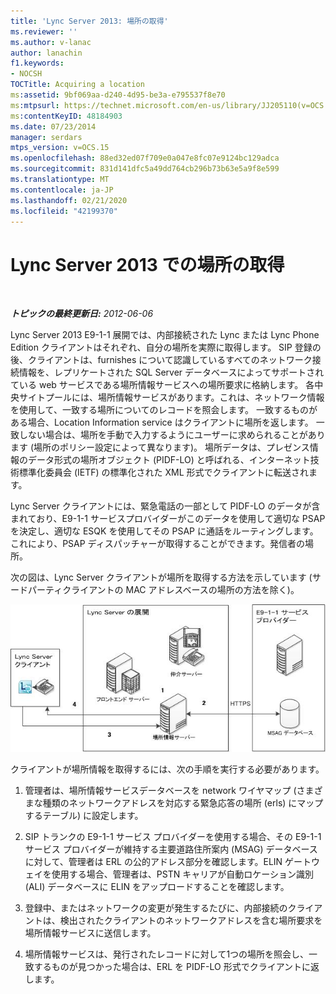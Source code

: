 ```yaml
---
title: 'Lync Server 2013: 場所の取得'
ms.reviewer: ''
ms.author: v-lanac
author: lanachin
f1.keywords:
- NOCSH
TOCTitle: Acquiring a location
ms:assetid: 9bf069aa-d240-4d95-be3a-e795537f8e70
ms:mtpsurl: https://technet.microsoft.com/en-us/library/JJ205110(v=OCS.15)
ms:contentKeyID: 48184903
ms.date: 07/23/2014
manager: serdars
mtps_version: v=OCS.15
ms.openlocfilehash: 88ed32ed07f709e0a047e8fc07e9124bc129adca
ms.sourcegitcommit: 831d141dfc5a49dd764cb296b73b63e5a9f8e599
ms.translationtype: MT
ms.contentlocale: ja-JP
ms.lasthandoff: 02/21/2020
ms.locfileid: "42199370"
---
```

<div data-xmlns="http://www.w3.org/1999/xhtml">

<div class="topic" data-xmlns="http://www.w3.org/1999/xhtml" data-msxsl="urn:schemas-microsoft-com:xslt" data-cs="https://msdn.microsoft.com/">

<div data-asp="https://msdn2.microsoft.com/asp">

# <a name="acquiring-a-location-in-lync-server-2013"></a>Lync Server 2013 での場所の取得

</div>

<div id="mainSection">

<div id="mainBody">

<span> </span>

_**トピックの最終更新日:** 2012-06-06_

Lync Server 2013 E9-1-1 展開では、内部接続された Lync または Lync Phone Edition クライアントはそれぞれ、自分の場所を実際に取得します。 SIP 登録の後、クライアントは、furnishes について認識しているすべてのネットワーク接続情報を、レプリケートされた SQL Server データベースによってサポートされている web サービスである場所情報サービスへの場所要求に格納します。 各中央サイトプールには、場所情報サービスがあります。これは、ネットワーク情報を使用して、一致する場所についてのレコードを照会します。 一致するものがある場合、Location Information service はクライアントに場所を返します。 一致しない場合は、場所を手動で入力するようにユーザーに求められることがあります (場所のポリシー設定によって異なります)。 場所データは、プレゼンス情報のデータ形式の場所オブジェクト (PIDF-LO) と呼ばれる、インターネット技術標準化委員会 (IETF) の標準化された XML 形式でクライアントに転送されます。

Lync Server クライアントには、緊急電話の一部として PIDF-LO のデータが含まれており、E9-1-1 サービスプロバイダーがこのデータを使用して適切な PSAP を決定し、適切な ESQK を使用してその PSAP に通話をルーティングします。これにより、PSAP ディスパッチャーが取得することができます。発信者の場所。

次の図は、Lync Server クライアントが場所を取得する方法を示しています (サードパーティクライアントの MAC アドレスベースの場所の方法を除く)。

![クライアントが場所の図を取得する方法](images/JJ205110.4438f5fc-f1b2-444b-8565-09035363ed43(OCS.15).jpg "クライアントが場所の図を取得する方法")

クライアントが場所情報を取得するには、次の手順を実行する必要があります。

1.  管理者は、場所情報サービスデータベースを network ワイヤマップ (さまざまな種類のネットワークアドレスを対応する緊急応答の場所 (erls) にマップするテーブル) に設定します。

2.  SIP トランクの E9-1-1 サービス プロバイダーを使用する場合、その E9-1-1 サービス プロバイダーが維持する主要道路住所案内 (MSAG) データベースに対して、管理者は ERL の公的アドレス部分を確認します。ELIN ゲートウェイを使用する場合、管理者は、PSTN キャリアが自動ロケーション識別 (ALI) データベースに ELIN をアップロードすることを確認します。

3.  登録中、またはネットワークの変更が発生するたびに、内部接続のクライアントは、検出されたクライアントのネットワークアドレスを含む場所要求を場所情報サービスに送信します。

4.  場所情報サービスは、発行されたレコードに対して1つの場所を照会し、一致するものが見つかった場合は、ERL を PIDF-LO 形式でクライアントに返します。

</div>

<span> </span>

</div>

</div>

</div>

